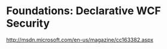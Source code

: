 <!--
id: 184798003
link: http://kevinisom.info/post/184798003/foundations-declarative-wcf-security
slug: foundations-declarative-wcf-security
date: Fri Sep 11 2009 10:12:09 GMT+1200 (NZST)
raw: {"blog_name":"kevinisom","id":184798003,"post_url":"http://kevinisom.info/post/184798003/foundations-declarative-wcf-security","slug":"foundations-declarative-wcf-security","type":"link","date":"2009-09-10 22:12:09 GMT","timestamp":1252620729,"state":"published","format":"html","reblog_key":"QJcXoeSv","tags":[],"short_url":"http://tmblr.co/Zw68YyB0yip","highlighted":[],"feed_item":"http://msdn.microsoft.com/en-us/magazine/cc163382.aspx","from_feed_id":"650234","note_count":0,"title":"Foundations: Declarative WCF Security","url":"http://msdn.microsoft.com/en-us/magazine/cc163382.aspx","description":""}
publish: 2009-09-011
tags: 
title: Foundations: Declarative WCF Security
-->


Foundations: Declarative WCF Security
=====================================

<http://msdn.microsoft.com/en-us/magazine/cc163382.aspx>

